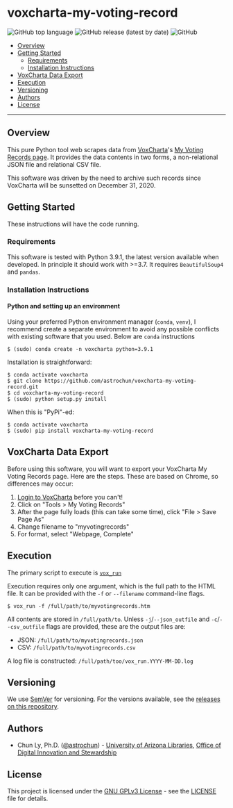 # voxcharta-my-voting-record

![GitHub top language](https://img.shields.io/github/languages/top/astrochun/voxcharta-my-voting-record)
![GitHub release (latest by date)](https://img.shields.io/github/v/release/astrochun/voxcharta-my-voting-record)
![GitHub](https://img.shields.io/github/license/astrochun/voxcharta-my-voting-record?color=blue)

- [Overview](#overview)
- [Getting Started](#getting-started)
    - [Requirements](#requirements)
    - [Installation Instructions](#installation-instructions)
- [VoxCharta Data Export](#voxcharta-data-export)
- [Execution](#execution)
- [Versioning](#versioning)
- [Authors](#authors)
- [License](#license)

--------------

## Overview

This pure Python tool web scrapes data from [VoxCharta](https://voxcharta.org)'s
[My Voting Records page](https://arizona.voxcharta.org/tools/my-voting-record/).
It provides the data contents in two forms, a non-relational JSON file
and relational CSV file.

This software was driven by the need to archive such records since VoxCharta
will be sunsetted on December 31, 2020.


## Getting Started

These instructions will have the code running.


### Requirements

This software is tested with Python 3.9.1, the latest version available when
developed. In principle it should work with >=3.7.
It requires `BeautifulSoup4` and `pandas`.


### Installation Instructions

#### Python and setting up an environment

Using your preferred Python environment manager (`conda`, `venv`), I recommend
create a separate environment to avoid any possible conflicts with
existing software that you used. Below are `conda` instructions

```:
$ (sudo) conda create -n voxcharta python=3.9.1
```

Installation is straightforward:
```
$ conda activate voxcharta
$ git clone https://github.com/astrochun/voxcharta-my-voting-record.git
$ cd voxcharta-my-voting-record
$ (sudo) python setup.py install
```

When this is "PyPi"-ed:
```
$ conda activate voxcharta
$ (sudo) pip install voxcharta-my-voting-record
```

## VoxCharta Data Export

Before using this software, you will want to export your VoxCharta My Voting Records
page. Here are the steps. These are based on Chrome, so differences may occur:

1. [Login to VoxCharta](https://voxcharta.org/wp-login.php) before you can't!
2. Click on "Tools > My Voting Records"
3. After the page fully loads (this can take some time), click "File > Save Page As"
4. Change filename to "myvotingrecords"
5. For format, select "Webpage, Complete"

## Execution

The primary script to execute is [`vox_run`](bin/vox_run)

Execution requires only one argument, which is the full path
to the HTML file. It can be provided with the `-f` or `--filename` 
command-line flags.

```
$ vox_run -f /full/path/to/myvotingrecords.htm
```

All contents are stored in `/full/path/to`. Unless `-j`/`--json_outfile` and
`-c`/`--csv_outfile` flags are provided, these are the output files are:

 - JSON: `/full/path/to/myvotingrecords.json`
 - CSV: `/full/path/to/myvotingrecords.csv`

A log file is constructed: `/full/path/too/vox_run.YYYY-MM-DD.log`

## Versioning

We use [SemVer](http://semver.org/) for versioning. For the versions available,
see the [releases on this repository](https://github.com/astrochun/voxcharta-my-voting-record/releases).


## Authors

* Chun Ly, Ph.D. ([@astrochun](http://www.github.com/astrochun)) - [University of Arizona Libraries](https://github.com/ualibraries), [Office of Digital Innovation and Stewardship](https://github.com/UAL-ODIS)


## License

This project is licensed under the [GNU GPLv3 License](https://www.gnu.org/licenses/gpl-3.0.en.html) - see the [LICENSE](LICENSE) file for details.
